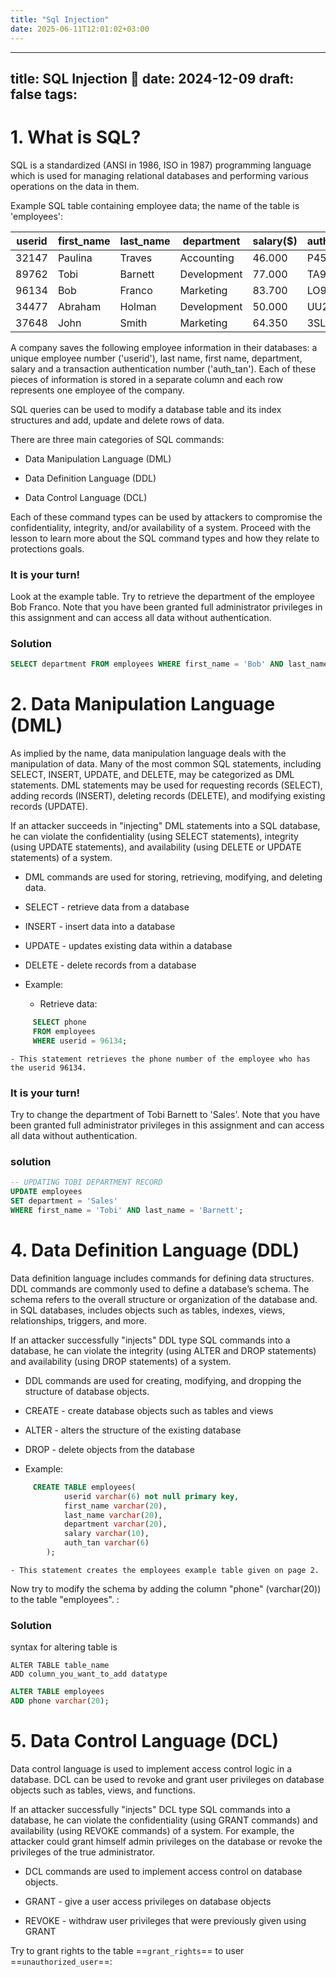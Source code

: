 ```yaml
---
title: "Sql Injection"
date: 2025-06-11T12:01:02+03:00
---
```

---
title: SQL Injection 💉
date: 2024-12-09
draft: false
tags: 
---
# 1. What is SQL?

SQL is a standardized (ANSI in 1986, ISO in 1987) programming language which is used for managing relational databases and performing various operations on the data in them.

Example SQL table containing employee data; the name of the table is 'employees':


| userid | first_name | last_name | department  | salary($) | auth_tan |
| ------ | ---------- | --------- | ----------- | --------- | -------- |
| 32147  | Paulina    | Traves    | Accounting  | 46.000    | P45JSI   |
| 89762  | Tobi       | Barnett   | Development | 77.000    | TA9LL1   |
| 96134  | Bob        | Franco    | Marketing   | 83.700    | LO9S2V   |
| 34477  | Abraham    | Holman    | Development | 50.000    | UU2ALK   |
| 37648  | John       | Smith     | Marketing   | 64.350    | 3SL99A   |

A company saves the following employee information in their databases: a unique employee number ('userid'), last name, first name, department, salary and a transaction authentication number ('auth_tan'). Each of these pieces of information is stored in a separate column and each row represents one employee of the company.

SQL queries can be used to modify a database table and its index structures and add, update and delete rows of data.

There are three main categories of SQL commands:

- Data Manipulation Language (DML)
    
- Data Definition Language (DDL)
    
- Data Control Language (DCL)
    

Each of these command types can be used by attackers to compromise the confidentiality, integrity, and/or availability of a system. Proceed with the lesson to learn more about the SQL command types and how they relate to protections goals.

### It is your turn!

Look at the example table. Try to retrieve the department of the employee Bob Franco. Note that you have been granted full administrator privileges in this assignment and can access all data without authentication.

### Solution

```sql
SELECT department FROM employees WHERE first_name = 'Bob' AND last_name = 'Franco';
```


# 2. Data Manipulation Language (DML)

As implied by the name, data manipulation language deals with the manipulation of data. Many of the most common SQL statements, including SELECT, INSERT, UPDATE, and DELETE, may be categorized as DML statements. DML statements may be used for requesting records (SELECT), adding records (INSERT), deleting records (DELETE), and modifying existing records (UPDATE).

If an attacker succeeds in "injecting" DML statements into a SQL database, he can violate the confidentiality (using SELECT statements), integrity (using UPDATE statements), and availability (using DELETE or UPDATE statements) of a system.

- DML commands are used for storing, retrieving, modifying, and deleting data.
    
- SELECT - retrieve data from a database
    
- INSERT - insert data into a database
    
- UPDATE - updates existing data within a database
    
- DELETE - delete records from a database
    
- Example:
    
    - Retrieve data:
        
```sql
     SELECT phone  
     FROM employees  
     WHERE userid = 96134;
```
        
    - This statement retrieves the phone number of the employee who has the userid 96134.
        
    

### It is your turn!

Try to change the department of Tobi Barnett to 'Sales'. Note that you have been granted full administrator privileges in this assignment and can access all data without authentication.

### solution

```sql
-- UPDATING TOBI DEPARTMENT RECORD
UPDATE employees
SET department = 'Sales'
WHERE first_name = 'Tobi' AND last_name = 'Barnett';
```


# 4. Data Definition Language (DDL)

Data definition language includes commands for defining data structures. DDL commands are commonly used to define a database’s schema. The schema refers to the overall structure or organization of the database and. in SQL databases, includes objects such as tables, indexes, views, relationships, triggers, and more.

If an attacker successfully "injects" DDL type SQL commands into a database, he can violate the integrity (using ALTER and DROP statements) and availability (using DROP statements) of a system.

- DDL commands are used for creating, modifying, and dropping the structure of database objects.
    
- CREATE - create database objects such as tables and views
    
- ALTER - alters the structure of the existing database
    
- DROP - delete objects from the database
    
- Example:
    
```sql
     CREATE TABLE employees(  
            userid varchar(6) not null primary key, 
            first_name varchar(20),  
            last_name varchar(20),  
            department varchar(20),  
            salary varchar(10),  
            auth_tan varchar(6)  
        );
```
        
    - This statement creates the employees example table given on page 2.
        
    

Now try to modify the schema by adding the column "phone" (varchar(20)) to the table "employees". :

### Solution

syntax for altering table is 

```
ALTER TABLE table_name
ADD column_you_want_to_add datatype
```

```sql
ALTER TABLE employees
ADD phone varchar(20);

```


# 5. Data Control Language (DCL)

Data control language is used to implement access control logic in a database. DCL can be used to revoke and grant user privileges on database objects such as tables, views, and functions.

If an attacker successfully "injects" DCL type SQL commands into a database, he can violate the confidentiality (using GRANT commands) and availability (using REVOKE commands) of a system. For example, the attacker could grant himself admin privileges on the database or revoke the privileges of the true administrator.

- DCL commands are used to implement access control on database objects.
    
- GRANT - give a user access privileges on database objects
    
- REVOKE - withdraw user privileges that were previously given using GRANT
    

Try to grant rights to the table ==`grant_rights`== to user ==`unauthorized_user`==:

```

```